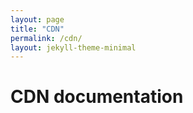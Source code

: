 ```yaml
---
layout: page
title: "CDN"
permalink: /cdn/
layout: jekyll-theme-minimal
---
```


# CDN documentation
